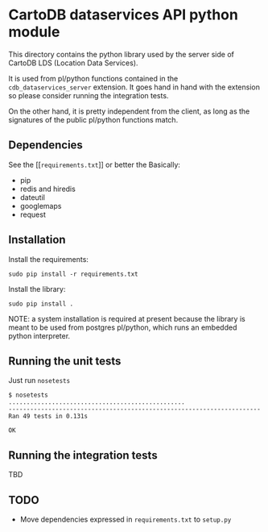 # CartoDB dataservices API python module

This directory contains the python library used by the server side of CartoDB LDS (Location Data Services).

It is used from pl/python functions contained in the `cdb_dataservices_server` extension. It goes hand in hand with the extension so please consider running the integration tests.

On the other hand, it is pretty independent from the client, as long as the signatures of the public pl/python functions match.

## Dependencies
See the [[`requirements.txt`]] or better the Basically:
- pip
- redis and hiredis
- dateutil
- googlemaps
- request

## Installation
Install the requirements:
```shell
sudo pip install -r requirements.txt
```

Install the library:
```shell
sudo pip install .
```

NOTE: a system installation is required at present because the library is meant to be used from postgres pl/python, which runs an embedded python interpreter.


## Running the unit tests
Just run `nosetests`
```shell
$ nosetests
.................................................
----------------------------------------------------------------------
Ran 49 tests in 0.131s

OK
```

## Running the integration tests
TBD

## TODO
- Move dependencies expressed in `requirements.txt` to `setup.py`
